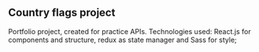 ## Country flags project

Portfolio project, created for practice APIs.
Technologies used: React.js for components and structure, redux as state manager and Sass for style;
